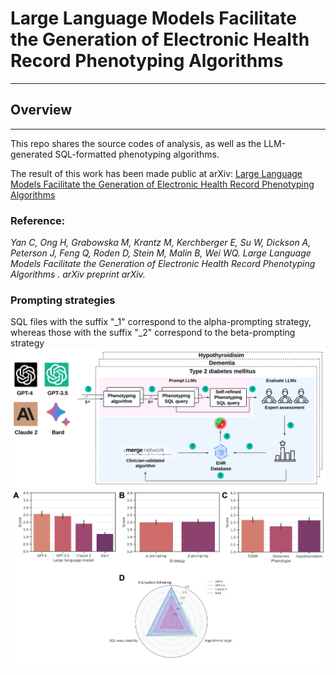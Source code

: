 # Large Language Models Facilitate the Generation of Electronic Health Record Phenotyping Algorithms
---
## Overview
---
This repo shares the source codes of analysis, as well as the LLM-generated SQL-formatted phenotyping algorithms.

The result of this work has been made public at arXiv: [Large Language Models Facilitate the Generation of Electronic Health Record Phenotyping Algorithms](https://arxiv.org/abs/xxxx)

### Reference:
*Yan C, Ong H, Grabowska M, Krantz M, Kerchberger E, Su W, Dickson A, Peterson J, Feng Q, Roden D, Stein M, Malin B, Wei WQ. Large Language Models Facilitate the Generation of Electronic Health Record Phenotyping Algorithms . arXiv preprint arXiv.*

### Prompting strategies
SQL files with the suffix "_1" correspond to the alpha-prompting strategy, whereas those with the suffix "_2" correspond to the beta-prompting strategy
![image](./results/Figure1.png)
![image](./results/Figure2.png)
